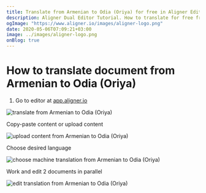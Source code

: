 ```yaml
---
title: Translate from Armenian to Odia (Oriya) for free in Aligner Editor
description: Aligner Dual Editor Tutorial. How to translate for free from Armenian to Odia (Oriya). Aligner is multilingual document management platform. 
ogImage: "https://www.aligner.io/images/aligner-logo.png"
date: 2020-05-06T07:09:21+03:00
image: ../images/aligner-logo.png
onBlog: true
---
```


# How to translate document from Armenian to Odia (Oriya)

1. Go to editor at [app.aligner.io](https://app.aligner.io "Aligner App web page")

![translate from Armenian to Odia (Oriya)](../aligner-blank-editor.png "translate from Armenian to Odia (Oriya)")

Copy-paste content or upload content

![upload content from Armenian to Odia (Oriya)](../aligner-uploaded-document.png "upload content from Armenian to Odia (Oriya)")

Choose desired language

![choose machine translation from Armenian to Odia (Oriya)](../aligner-language-dropdown.png "choose machine translation from Armenian to Odia (Oriya)")

Work and edit 2 documents in parallel

![edit translation from Armenian to Odia (Oriya)](../aligner-double-sitded-editor.png "edit translation from Armenian to Odia (Oriya)")

